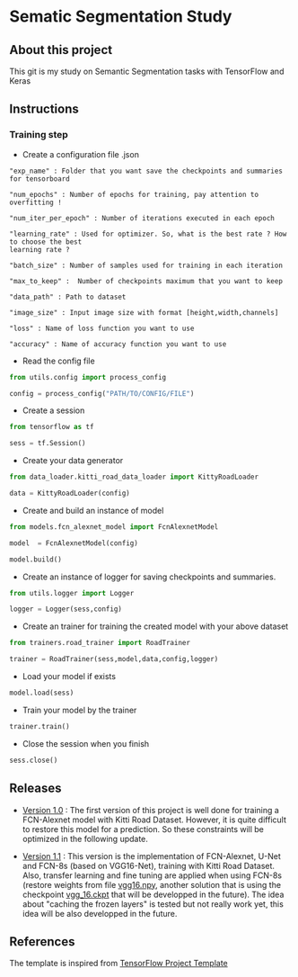 # Sematic Segmentation Study



## About this project



This git is my study on Semantic Segmentation tasks with TensorFlow and Keras 


## Instructions

### Training step

* Create a configuration file .json 

```
"exp_name" : Folder that you want save the checkpoints and summaries for tensorboard

"num_epochs" : Number of epochs for training, pay attention to overfitting !

"num_iter_per_epoch" : Number of iterations executed in each epoch

"learning_rate" : Used for optimizer. So, what is the best rate ? How to choose the best 
learning rate ?  

"batch_size" : Number of samples used for training in each iteration

"max_to_keep" :  Number of checkpoints maximum that you want to keep

"data_path" : Path to dataset

"image_size" : Input image size with format [height,width,channels]

"loss" : Name of loss function you want to use

"accuracy" : Name of accuracy function you want to use
```

* Read the config file

```python
from utils.config import process_config 

config = process_config("PATH/TO/CONFIG/FILE")
```

* Create a session 

```python
from tensorflow as tf

sess = tf.Session()
```

* Create your data generator

```python
from data_loader.kitti_road_data_loader import KittyRoadLoader

data = KittyRoadLoader(config)
```

* Create and build an instance of model

```python
from models.fcn_alexnet_model import FcnAlexnetModel

model  = FcnAlexnetModel(config)

model.build()
```

* Create an instance of logger for saving checkpoints and summaries.

```python
from utils.logger import Logger 

logger = Logger(sess,config)
```

* Create an trainer for training the created model with your above dataset

```python
from trainers.road_trainer import RoadTrainer

trainer = RoadTrainer(sess,model,data,config,logger)
```

* Load your model if exists

```python
model.load(sess)
```

* Train your model by the trainer

```python
trainer.train()
```

* Close the session when you finish 
```python
sess.close()
```


## Releases



* [Version 1.0](https://github.com/kuro10/Sematic-Segmentation/tree/6c3bab3126619621b238895e1f9a6f11563874cf) : The first version of this project is well done for training a FCN-Alexnet model with Kitti Road Dataset. However, it is quite difficult to restore this model for a prediction. So these constraints will be optimized in the following update. 

* [Version 1.1](https://github.com/kuro10/Semantic-Segmentation/tree/928f7b5b16fff1d7502bfe365353dd5c761abffe) : This version is the implementation of FCN-Alexnet, U-Net and FCN-8s (based on VGG16-Net), training with Kitti Road Dataset. Also, transfer learning and fine tuning are applied when using FCN-8s (restore weights from file [vgg16.npy](https://github.com/machrisaa/tensorflow-vgg), another solution that is using the checkpoint [vgg_16.ckpt](https://github.com/tensorflow/models/tree/master/research/slim) that will be developped in the future). The idea about "caching the frozen layers" is tested but not really work yet, this idea will be also developped in the future.

## References


The template is inspired from [TensorFlow Project Template](https://github.com/MrGemy95/Tensorflow-Project-Template)

